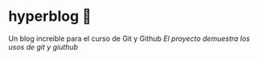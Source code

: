 # hyperblog 💚
Un blog increible para el curso de Git y Github
*El proyecto demuestra los usos de git y giuthub*